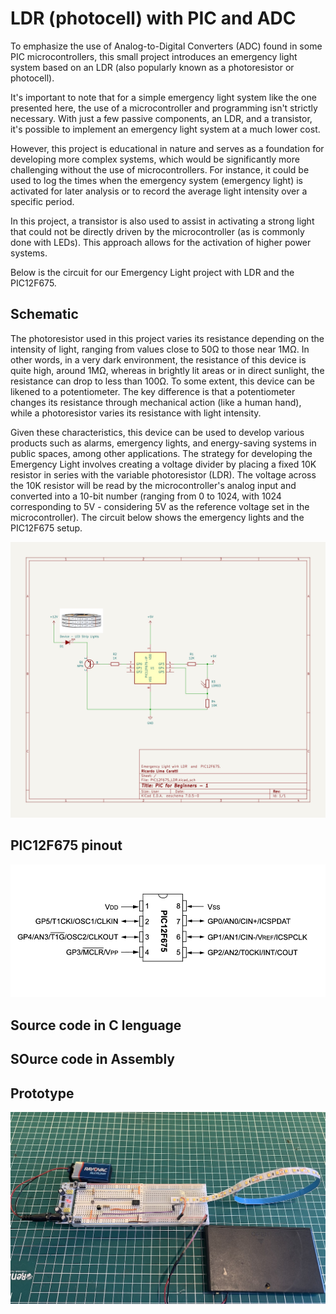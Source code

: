 # LDR (photocell) with PIC and ADC


To emphasize the use of Analog-to-Digital Converters (ADC) found in some PIC microcontrollers, this small project introduces an emergency light system based on an LDR (also popularly known as a photoresistor or photocell).

It's important to note that for a simple emergency light system like the one presented here, the use of a microcontroller and programming isn't strictly necessary. With just a few passive components, an LDR, and a transistor, it's possible to implement an emergency light system at a much lower cost.

However, this project is educational in nature and serves as a foundation for developing more complex systems, which would be significantly more challenging without the use of microcontrollers. For instance, it could be used to log the times when the emergency system (emergency light) is activated for later analysis or to record the average light intensity over a specific period.

In this project, a transistor is also used to assist in activating a strong light that could not be directly driven by the microcontroller (as is commonly done with LEDs). This approach allows for the activation of higher power systems.

Below is the circuit for our Emergency Light project with LDR and the PIC12F675.


## Schematic

The photoresistor used in this project varies its resistance depending on the intensity of light, ranging from values close to 50Ω to those near 1MΩ. In other words, in a very dark environment, the resistance of this device is quite high, around 1MΩ, whereas in brightly lit areas or in direct sunlight, the resistance can drop to less than 100Ω. To some extent, this device can be likened to a potentiometer. The key difference is that a potentiometer changes its resistance through mechanical action (like a human hand), while a photoresistor varies its resistance with light intensity.

Given these characteristics, this device can be used to develop various products such as alarms, emergency lights, and energy-saving systems in public spaces, among other applications. The strategy for developing the Emergency Light involves creating a voltage divider by placing a fixed 10K resistor in series with the variable photoresistor (LDR). The voltage across the 10K resistor will be read by the microcontroller's analog input and converted into a 10-bit number (ranging from 0 to 1024, with 1024 corresponding to 5V - considering 5V as the reference voltage set in the microcontroller). The circuit below shows the emergency lights and the PIC12F675 setup. 


![Emergency Light System with LDR and PIC12F675](./schematic_emergency_light_ldr_pic12f675.jpg)



## PIC12F675 pinout



![PIC12F675 pinout](./../../images/PIC12F675_PINOUT.png)



## Source code in C lenguage 





## SOurce code in Assembly 




## Prototype


![Emergency Light Prototype with LDR and PIC12F675](./prototype_emergency_light_ldr_pic12f765.jpg)
